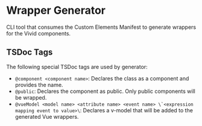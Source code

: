 # Wrapper Generator

CLI tool that consumes the Custom Elements Manifest to generate wrappers for the Vivid components.

## TSDoc Tags

The following special TSDoc tags are used by generator:

* `@component <component name>`: Declares the class as a component and provides the name.
* `@public`: Declares the component as public. Only public components will be wrapped.
* ``@vueModel <model name> <attribute name> <event name> \`<expression mapping event to value>\``: Declares a v-model that will be added to the generated Vue wrappers.
